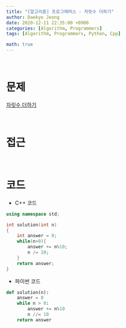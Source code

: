 ```yaml
---
title: "[알고리즘] 프로그래머스 - 자릿수 더하기"
author: Daekyo Jeong
date: 2020-12-11 22:35:00 +0900
categories: [Algorithm, Programmers]
tags: [Algorithm, Programmers, Python, Cpp]

math: true
---
```


<br/>

# **문제**


[자릿수 더하기](https://programmers.co.kr/learn/courses/30/lessons/12931)

<br/>

# **접근**  


<br/>

# **코드**

- C++ 코드

```cpp
using namespace std;

int solution(int n)
{
    int answer = 0;
    while(n>0){
        answer += n%10;
        n /= 10;
    }
    return answer;
}
```

- 파이썬 코드   

```py
def solution(n):
    answer = 0
    while n > 0:
        answer += n%10
        n //= 10
    return answer
```

<br/>
